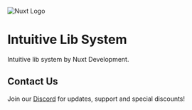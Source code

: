 ![Nuxt Logo](https://cdn.dont-ping.me/api/✌️🐭👋🤘👻.png)

# Intuitive Lib System

Intuitive lib system by Nuxt Development.

## Contact Us

Join our [Discord](https://discord.gg/ejUSZ5JCKj) for updates, support and special discounts!
